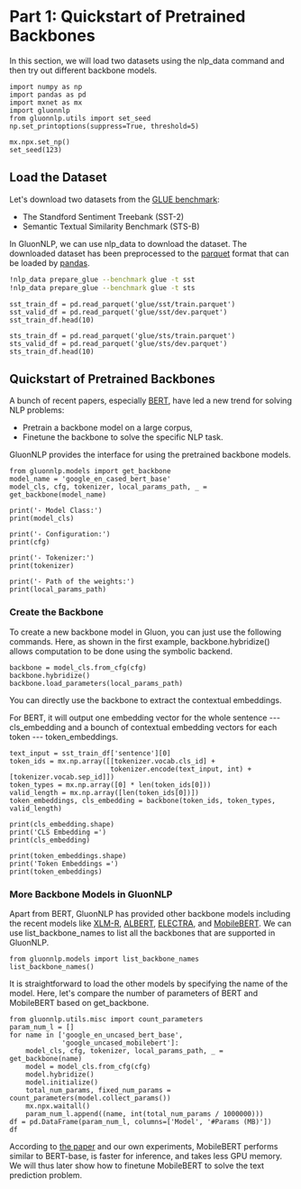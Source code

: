 # Part 1: Quickstart of Pretrained Backbones

In this section, we will load two datasets using the nlp_data command and then try out different backbone models.


```{.python .input}
import numpy as np
import pandas as pd
import mxnet as mx
import gluonnlp
from gluonnlp.utils import set_seed
np.set_printoptions(suppress=True, threshold=5)

mx.npx.set_np()
set_seed(123)
```

## Load the Dataset

Let's download two datasets from the [GLUE benchmark](https://gluebenchmark.com/):
- The Standford Sentiment Treebank (SST-2)
- Semantic Textual Similarity Benchmark (STS-B)

In GluonNLP, we can use nlp_data to download the dataset. The downloaded dataset has been preprocessed to the [parquet](https://parquet.apache.org/) format that can be loaded by [pandas](https://pandas.pydata.org/).


```sh
!nlp_data prepare_glue --benchmark glue -t sst
!nlp_data prepare_glue --benchmark glue -t sts
```


```{.python .input}
sst_train_df = pd.read_parquet('glue/sst/train.parquet')
sst_valid_df = pd.read_parquet('glue/sst/dev.parquet')
sst_train_df.head(10)
```


```{.python .input}
sts_train_df = pd.read_parquet('glue/sts/train.parquet')
sts_valid_df = pd.read_parquet('glue/sts/dev.parquet')
sts_train_df.head(10)
```

## Quickstart of Pretrained Backbones

A bunch of recent papers, especially [BERT](https://arxiv.org/pdf/1810.04805.pdf), have led a new trend for solving NLP problems:
- Pretrain a backbone model on a large corpus,
- Finetune the backbone to solve the specific NLP task.

GluonNLP provides the interface for using the pretrained backbone models.


```{.python .input}
from gluonnlp.models import get_backbone
model_name = 'google_en_cased_bert_base'
model_cls, cfg, tokenizer, local_params_path, _ = get_backbone(model_name)
```


```{.python .input}
print('- Model Class:')
print(model_cls)
```


```{.python .input}
print('- Configuration:')
print(cfg)
```


```{.python .input}
print('- Tokenizer:')
print(tokenizer)
```


```{.python .input}
print('- Path of the weights:')
print(local_params_path)
```

### Create the Backbone

To create a new backbone model in Gluon, you can just use the following commands. Here, as shown in the first example, backbone.hybridize() allows computation to be done using the symbolic backend.


```{.python .input}
backbone = model_cls.from_cfg(cfg)
backbone.hybridize()
backbone.load_parameters(local_params_path)
```

You can directly use the backbone to extract the contextual embeddings.

For BERT, it will output one embedding vector for the whole sentence --- cls_embedding and a bounch of contextual embedding vectors for each token --- token_embeddings.


```{.python .input}
text_input = sst_train_df['sentence'][0]
token_ids = mx.np.array([[tokenizer.vocab.cls_id] +
                         tokenizer.encode(text_input, int) + [tokenizer.vocab.sep_id]])
token_types = mx.np.array([0] * len(token_ids[0]))
valid_length = mx.np.array([len(token_ids[0])])
token_embeddings, cls_embedding = backbone(token_ids, token_types, valid_length)
```


```{.python .input}
print(cls_embedding.shape)
print('CLS Embedding =')
print(cls_embedding)
```


```{.python .input}
print(token_embeddings.shape)
print('Token Embeddings =')
print(token_embeddings)
```

### More Backbone Models in GluonNLP

Apart from BERT, GluonNLP has provided other backbone models including the recent models like [XLM-R](https://arxiv.org/pdf/1911.02116.pdf), [ALBERT](https://arxiv.org/pdf/1909.11942.pdf), [ELECTRA](https://openreview.net/pdf?id=r1xMH1BtvB), and [MobileBERT](https://arxiv.org/pdf/2004.02984.pdf). We can use list_backbone_names to list all the backbones that are supported in GluonNLP.


```{.python .input}
from gluonnlp.models import list_backbone_names
list_backbone_names()
```

It is straightforward to load the other models by specifying the name of the model. Here, let's compare the number of parameters of BERT and MobileBERT based on get_backbone.


```{.python .input}
from gluonnlp.utils.misc import count_parameters
param_num_l = []
for name in ['google_en_uncased_bert_base',
             'google_uncased_mobilebert']:
    model_cls, cfg, tokenizer, local_params_path, _ = get_backbone(name)
    model = model_cls.from_cfg(cfg)
    model.hybridize()
    model.initialize()
    total_num_params, fixed_num_params = count_parameters(model.collect_params())
    mx.npx.waitall()
    param_num_l.append((name, int(total_num_params / 1000000)))
df = pd.DataFrame(param_num_l, columns=['Model', '#Params (MB)'])
df
```

According to [the paper](https://arxiv.org/pdf/2004.02984.pdf) and our own experiments, MobileBERT performs similar to BERT-base, is faster for inference, and takes less GPU memory. We will thus later show how to finetune MobileBERT to solve the text prediction problem.
